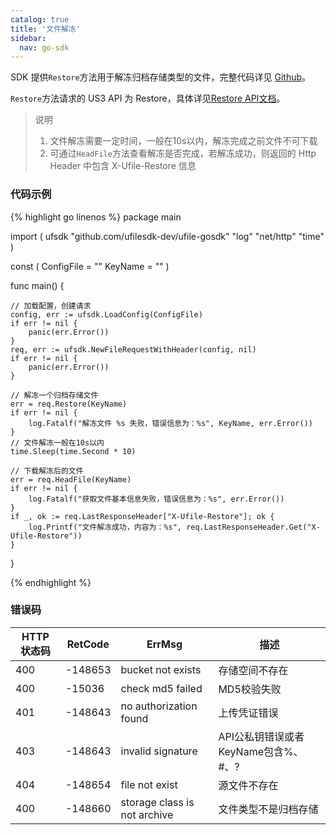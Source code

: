 ```yaml
---
catalog: true  
title: '文件解冻'
sidebar:
  nav: go-sdk
---
```


SDK 提供`Restore`方法用于解冻归档存储类型的文件，完整代码详见 [Github](https://github.com/ufilesdk-dev/ufile-gosdk/blob/master/file.go)。

`Restore`方法请求的 US3 API 为 Restore，具体详见[Restore API文档](https://docs.ucloud.cn/api/ufile-api/restore)。

> 说明
> 1. 文件解冻需要一定时间，一般在10s以内，解冻完成之前文件不可下载
> 2. 可通过`HeadFile`方法查看解冻是否完成，若解冻成功，则返回的 Http Header 中包含 X-Ufile-Restore 信息

### 代码示例

<div class="copyable" markdown="1">

{% highlight go linenos %}
package main

import (
	ufsdk "github.com/ufilesdk-dev/ufile-gosdk"
	"log"
	"net/http"
	"time"
)

const (
	ConfigFile = ""
	KeyName = ""
)

func main() {

	// 加载配置，创建请求
	config, err := ufsdk.LoadConfig(ConfigFile)
	if err != nil {
		panic(err.Error())
	}
	req, err := ufsdk.NewFileRequestWithHeader(config, nil)
	if err != nil {
		panic(err.Error())
	}

	// 解冻一个归档存储文件
	err = req.Restore(KeyName)
	if err != nil {
		log.Fatalf("解冻文件 %s 失败，错误信息为：%s", KeyName, err.Error())
	}
	// 文件解冻一般在10s以内
	time.Sleep(time.Second * 10)

	// 下载解冻后的文件
	err = req.HeadFile(KeyName)
	if err != nil {
		log.Fatalf("获取文件基本信息失败，错误信息为：%s", err.Error())
	}
	if _, ok := req.LastResponseHeader["X-Ufile-Restore"]; ok {
		log.Printf("文件解冻成功，内容为：%s", req.LastResponseHeader.Get("X-Ufile-Restore"))
	}
}

{% endhighlight %}
</div>

### 错误码

| HTTP 状态码 | RetCode | ErrMsg                 | 描述                                |
| ----------- | ------- | ---------------------- | ----------------------------------- |
| 400         | -148653 | bucket not exists      | 存储空间不存在                      |
| 400         | -15036  | check md5 failed       | MD5校验失败                         |
| 401         | -148643 | no authorization found | 上传凭证错误                        |
| 403         | -148643 | invalid signature      | API公私钥错误或者KeyName包含%、#、? |
| 404         | -148654 | file not exist         | 源文件不存在                        |
| 400         | -148660 | storage class is not archive | 文件类型不是归档存储 |

